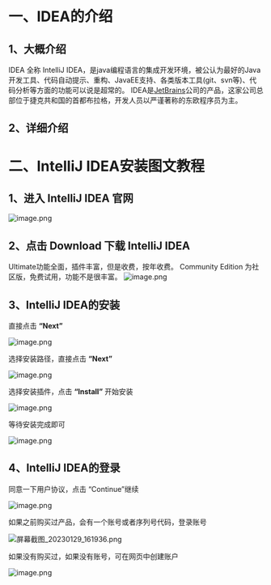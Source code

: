 # 一、IDEA的介绍
## 1、大概介绍
IDEA 全称 IntelliJ IDEA，是java编程语言的集成开发环境，被公认为最好的Java开发工具、代码自动提示、重构、JavaEE支持、各类版本工具(git、svn等)、代码分析等方面的功能可以说是超常的。
IDEA是[JetBrains](https://baike.baidu.com/item/JetBrains/7502758?fromModule=lemma_inlink)公司的产品，这家公司总部位于捷克共和国的首都布拉格，开发人员以严谨著称的东欧程序员为主。
## 2、详细介绍
# 二、IntelliJ IDEA安装图文教程
##  1、进入 IntelliJ IDEA 官网
![image.png](https://cdn.nlark.com/yuque/0/2023/png/33625181/1674978530178-504af9a1-7418-4319-b030-269eb634f125.png#averageHue=%23b6d7d7&clientId=ue7a3ba95-243f-4&from=paste&height=731&id=u9b2cd1d3&name=image.png&originHeight=1096&originWidth=1896&originalType=binary&ratio=1&rotation=0&showTitle=false&size=597260&status=done&style=none&taskId=uac358edf-f491-4012-8297-f91aabe7477&title=&width=1264)
## 2、点击 Download 下载 **IntelliJ IDEA**
Ultimate功能全面，插件丰富，但是收费，按年收费。
Community Edition 为社区版，免费试用，功能不是很丰富。
![image.png](https://cdn.nlark.com/yuque/0/2023/png/33625181/1674978930928-aca751fd-9262-4f94-818e-6dc3b7635398.png#averageHue=%23fafafa&clientId=ue7a3ba95-243f-4&from=paste&height=611&id=u80c4088a&name=image.png&originHeight=917&originWidth=1895&originalType=binary&ratio=1&rotation=0&showTitle=false&size=125707&status=done&style=none&taskId=u45ea2750-9806-4c44-b863-d888df71eab&title=&width=1263.3333333333333)
## 3、IntelliJ IDEA的安装
直接点击 **“Next”**


![image.png](https://cdn.nlark.com/yuque/0/2023/png/33625181/1674979261431-6752a80a-b3f8-4475-9759-ac03c824e2fa.png#averageHue=%23f3eba3&clientId=ue7a3ba95-243f-4&from=paste&height=371&id=u644c327a&name=image.png&originHeight=556&originWidth=734&originalType=binary&ratio=1&rotation=0&showTitle=false&size=66206&status=done&style=none&taskId=u58494dff-d790-4c15-8ccb-6f7a968a41a&title=&width=489.3333333333333)


选择安装路径，直接点击 **“Next”**


![image.png](https://cdn.nlark.com/yuque/0/2023/png/33625181/1674979503169-1ebad0ca-65de-4123-b152-3a3332be91a0.png#averageHue=%23eeeded&clientId=ue7a3ba95-243f-4&from=paste&height=370&id=uac30cf0f&name=image.png&originHeight=555&originWidth=741&originalType=binary&ratio=1&rotation=0&showTitle=false&size=26683&status=done&style=none&taskId=u7e943681-6726-4259-a342-7bab43be3cd&title=&width=494)


选择安装插件，点击 **“Install”** 开始安装


![image.png](https://cdn.nlark.com/yuque/0/2023/png/33625181/1674979589357-bf9c2314-f120-49a7-9f93-c7413a1b866b.png#averageHue=%23f4f3f2&clientId=ue7a3ba95-243f-4&from=paste&height=364&id=uc673c018&name=image.png&originHeight=546&originWidth=736&originalType=binary&ratio=1&rotation=0&showTitle=false&size=31476&status=done&style=none&taskId=ue4011ec7-b96b-45ce-9701-9398d3624a2&title=&width=490.6666666666667)


等待安装完成即可


![image.png](https://cdn.nlark.com/yuque/0/2023/png/33625181/1674979648012-e7d9b00a-0f0a-47f5-bf84-a0b10e35f27f.png#averageHue=%23efefee&clientId=ue7a3ba95-243f-4&from=paste&height=375&id=u7be928b8&name=image.png&originHeight=563&originWidth=736&originalType=binary&ratio=1&rotation=0&showTitle=false&size=18932&status=done&style=none&taskId=u288a91c2-fcf8-4926-8d8a-e221fc7d168&title=&width=490.6666666666667)


## 4、IntelliJ IDEA的登录


同意一下用户协议，点击 “Continue”继续


![image.png](https://cdn.nlark.com/yuque/0/2023/png/33625181/1674979879615-ddc5afd9-2f27-4746-96d3-63ea88c72742.png#averageHue=%23f2f0ee&clientId=ue7a3ba95-243f-4&from=paste&height=447&id=u4a831c31&name=image.png&originHeight=670&originWidth=867&originalType=binary&ratio=1&rotation=0&showTitle=false&size=46246&status=done&style=none&taskId=ufdfccb03-49ff-4f95-a52d-0a212f8834d&title=&width=578)


如果之前购买过产品，会有一个账号或者序列号代码，登录账号


![屏幕截图_20230129_161936.png](https://cdn.nlark.com/yuque/0/2023/png/33625181/1674980430507-418b7073-f9b7-4fde-842d-398c751658e5.png#averageHue=%233c4146&clientId=ue7a3ba95-243f-4&from=paste&height=465&id=u37d30ee9&name=%E5%B1%8F%E5%B9%95%E6%88%AA%E5%9B%BE_20230129_161936.png&originHeight=698&originWidth=1175&originalType=binary&ratio=1&rotation=0&showTitle=false&size=44934&status=done&style=none&taskId=ucafbd4d4-d95a-45cb-95d1-054d54c4dab&title=&width=783.3333333333334)


如果没有购买过，如果没有账号，可在网页中创建账户


![image.png](https://cdn.nlark.com/yuque/0/2023/png/33625181/1674980462941-b2e6fa61-55e4-4f89-b3ec-7aaf8720692d.png#averageHue=%23fdfdfc&clientId=ue7a3ba95-243f-4&from=paste&height=341&id=u050ddc86&name=image.png&originHeight=511&originWidth=809&originalType=binary&ratio=1&rotation=0&showTitle=false&size=21014&status=done&style=none&taskId=u38d4affd-7b35-4c9e-b781-40d1e252174&title=&width=539.3333333333334)

